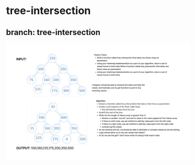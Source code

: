 # tree-intersection

## branch: tree-intersection

![whiteboard](./Whiteboard%20Code%20Challenge%2032%20(1).png)
